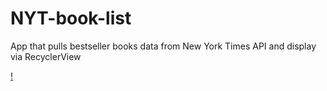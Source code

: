 # NYT-book-list
App that pulls bestseller books data from New York Times API and display via RecyclerView

[!]("https://github.com/xyzcv979/NYT-bestseller-book-app/blob/main/appDemo.gif")
